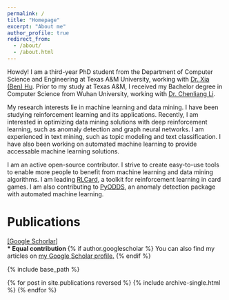 ```yaml
---
permalink: /
title: "Homepage"
excerpt: "About me"
author_profile: true
redirect_from: 
  - /about/
  - /about.html
---
```


Howdy! I am a third-year PhD student from the Department of Computer Science and Engineering at Texas A&M University, working with [Dr. Xia (Ben) Hu](http://faculty.cs.tamu.edu/xiahu/). Prior to my study at Texas A&M, I received my Bachelor degree in Computer Science from Wuhan University, working with [Dr. Chenliang Li](http://www.lichenliang.net/).

My research interests lie in machine learning and data mining. I have been studying reinforcement learning and its applications. Recently, I am interested in optimizing data mining solutions with deep reinforcement learning, such as anomaly detection and graph neural networks. I am experienced in text mining, such as topic modeling and text classification. I have also been working on automated machine learning to provide accessable machine learning solutions.

I am an active open-source contributor. I strive to create easy-to-use tools to enable more people to benefit from machine learning and data mining algorithms. I am leading [RLCard](https://github.com/datamllab/rlcard), a toolkit for reinforcement learning in card games. I am also contributing to [PyODDS](https://github.com/datamllab/pyodds), an anomaly detection package with automated machine learning.

<h1> Publications </h1>

<a href="https://scholar.google.com/citations?user=RXp2tEwAAAAJ&hl=en"> [Google Schorlar] </a>
<br>
<b> * Equal contribution </b>
{% if author.googlescholar %}
  You can also find my articles on <u><a href="{{author.googlescholar}}">my Google Scholar profile</a>.</u>
{% endif %}

{% include base_path %}

{% for post in site.publications reversed %}
  {% include archive-single.html %}
{% endfor %}

